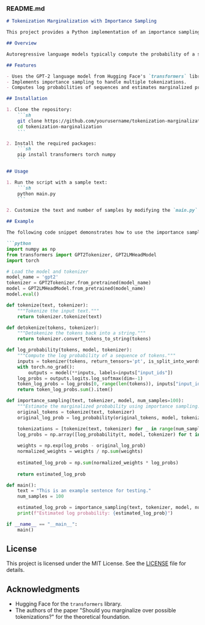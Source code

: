 

### README.md

```markdown
# Tokenization Marginalization with Importance Sampling

This project provides a Python implementation of an importance sampling algorithm to estimate the marginalized probability over possible tokenizations using the GPT-2 language model.

## Overview

Autoregressive language models typically compute the probability of a string by first transforming it into a sequence of tokens. However, there can be exponentially many possible tokenizations for any given string. To compute the true probability, one should marginalize over all tokenizations. This project implements an importance sampling-based algorithm to estimate these marginalized probabilities.

## Features

- Uses the GPT-2 language model from Hugging Face's `transformers` library.
- Implements importance sampling to handle multiple tokenizations.
- Computes log probabilities of sequences and estimates marginalized probabilities.

## Installation

1. Clone the repository:
    ```sh
    git clone https://github.com/yourusername/tokenization-marginalization.git
    cd tokenization-marginalization
    ```

2. Install the required packages:
    ```sh
    pip install transformers torch numpy
    ```

## Usage

1. Run the script with a sample text:
    ```sh
    python main.py
    ```

2. Customize the text and number of samples by modifying the `main.py` script.

## Example

The following code snippet demonstrates how to use the importance sampling function:

```python
import numpy as np
from transformers import GPT2Tokenizer, GPT2LMHeadModel
import torch

# Load the model and tokenizer
model_name = 'gpt2'
tokenizer = GPT2Tokenizer.from_pretrained(model_name)
model = GPT2LMHeadModel.from_pretrained(model_name)
model.eval()

def tokenize(text, tokenizer):
    """Tokenize the input text."""
    return tokenizer.tokenize(text)

def detokenize(tokens, tokenizer):
    """Detokenize the tokens back into a string."""
    return tokenizer.convert_tokens_to_string(tokens)

def log_probability(tokens, model, tokenizer):
    """Compute the log probability of a sequence of tokens."""
    inputs = tokenizer(tokens, return_tensors='pt', is_split_into_words=True)
    with torch.no_grad():
        outputs = model(**inputs, labels=inputs["input_ids"])
    log_probs = outputs.logits.log_softmax(dim=-1)
    token_log_probs = log_probs[0, range(len(tokens)), inputs["input_ids"]]
    return token_log_probs.sum().item()

def importance_sampling(text, tokenizer, model, num_samples=100):
    """Estimate the marginalized probability using importance sampling."""
    original_tokens = tokenize(text, tokenizer)
    original_log_prob = log_probability(original_tokens, model, tokenizer)

    tokenizations = [tokenize(text, tokenizer) for _ in range(num_samples)]
    log_probs = np.array([log_probability(t, model, tokenizer) for t in tokenizations])
    
    weights = np.exp(log_probs - original_log_prob)
    normalized_weights = weights / np.sum(weights)
    
    estimated_log_prob = np.sum(normalized_weights * log_probs)
    
    return estimated_log_prob

def main():
    text = "This is an example sentence for testing."
    num_samples = 100

    estimated_log_prob = importance_sampling(text, tokenizer, model, num_samples=num_samples)
    print(f"Estimated log probability: {estimated_log_prob}")

if __name__ == "__main__":
    main()
```

## License

This project is licensed under the MIT License. See the [LICENSE](LICENSE) file for details.

## Acknowledgments

- Hugging Face for the `transformers` library.
- The authors of the paper "Should you marginalize over possible tokenizations?" for the theoretical foundation.
